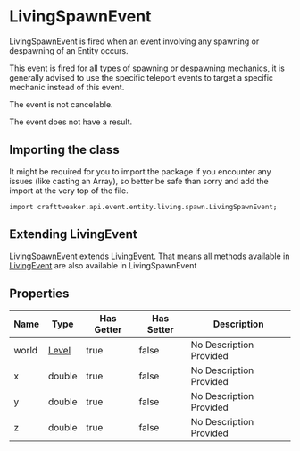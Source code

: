 # LivingSpawnEvent

LivingSpawnEvent is fired when an event involving any spawning or despawning of an Entity occurs.

 This event is fired for all types of spawning or despawning mechanics, it is generally advised to use the specific teleport events
 to target a specific mechanic instead of this event.

The event is not cancelable.

The event does not have a result.

## Importing the class

It might be required for you to import the package if you encounter any issues (like casting an Array), so better be safe than sorry and add the import at the very top of the file.
```zenscript
import crafttweaker.api.event.entity.living.spawn.LivingSpawnEvent;
```


## Extending LivingEvent

LivingSpawnEvent extends [LivingEvent](/forge/api/event/entity/LivingEvent). That means all methods available in [LivingEvent](/forge/api/event/entity/LivingEvent) are also available in LivingSpawnEvent

## Properties

| Name | Type | Has Getter | Has Setter | Description |
|------|------|------------|------------|-------------|
| world | [Level](/vanilla/api/world/Level) | true | false | No Description Provided |
| x | double | true | false | No Description Provided |
| y | double | true | false | No Description Provided |
| z | double | true | false | No Description Provided |

